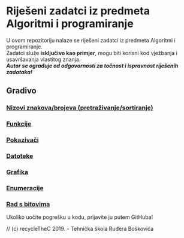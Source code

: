 # Riješeni zadatci iz predmeta Algoritmi i programiranje

U ovom repozitoriju nalaze se riješeni zadatci iz predmeta Algoritmi i programiranje.\
Zadatci služe **isključivo kao primjer**, mogu biti korisni kod vježbanja i usavršavanja vlastitog znanja.\
_**Autor se ograđuje od odgovornosti za točnost i ispravnost riješenih zadataka!**_

## Gradivo

### [Nizovi znakova/brojeva (pretraživanje/sortiranje)](nizovi/)
### [Funkcije](funkcije/)
### [Pokazivači](funkcije/funkcije_pokazivaci)
### [Datoteke](datoteke/)
### [Grafika](grafika/)
### [Enumeracije](enumeracija/)
### [Rad s bitovima](bitovi/)

Ukoliko uočite pogrešku u kodu, prijavite ju putem GitHuba!

// (c) recycleTheC 2019. - Tehnička škola Ruđera Boškovića
